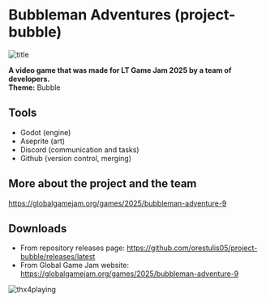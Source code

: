 # Bubbleman Adventures (project-bubble)

![title](https://github.com/user-attachments/assets/bba84eef-c6ed-4eac-ac45-d912428a83d1)

**A video game that was made for LT Game Jam 2025 by a team of developers.**<br>
**Theme:** Bubble

## Tools
- Godot (engine)
- Aseprite (art)
- Discord (communication and tasks)
- Github (version control, merging)

## More about the project and the team
https://globalgamejam.org/games/2025/bubbleman-adventure-9

## Downloads
- From repository releases page: https://github.com/orestulis05/project-bubble/releases/latest
- From Global Game Jam website: https://globalgamejam.org/games/2025/bubbleman-adventure-9

![thx4playing](https://github.com/user-attachments/assets/8542aa18-74ed-4253-958a-2707030c68d8)
